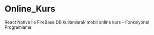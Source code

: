 # Online_Kurs
React Native ile FireBase DB kullanılarak mobil online kurs - Fonksiyonel Programlama
